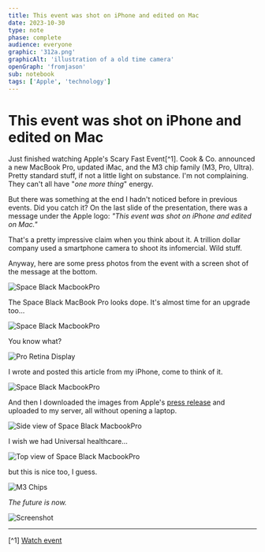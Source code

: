 ```yaml
---
title: This event was shot on iPhone and edited on Mac
date: 2023-10-30
type: note
phase: complete
audience: everyone
graphic: '312a.png'
graphicAlt: 'illustration of a old time camera'
openGraph: 'fromjason'
sub: notebook
tags: ['Apple', 'technology']
---
```

# This event was shot on iPhone and edited on Mac

Just finished watching Apple's Scary Fast Event[^1]. Cook & Co. announced a new MacBook Pro, updated iMac, and the M3 chip family (M3, Pro, Ultra). Pretty standard stuff, if not a little light on substance. I'm not complaining. They can't all have "*one more thing*" energy. 

But there was something at the end I hadn't noticed before in previous events. Did you catch it? On the last slide of the presentation, there was a message under the Apple logo: *"This event was shot on iPhone and edited on Mac."*

That's a pretty impressive claim when you think about it. A trillion dollar company used a smartphone camera to shoot its infomercial. Wild stuff. 

Anyway, here are some press photos from the event with a screen shot of the message at the bottom. 


![Space Black MacbookPro](/img/image_post-Apple-MacBook-Pro-2up-231030.jpg)

The Space Black MacBook Pro looks dope. It's almost time for an upgrade too...

![Space Black MacbookPro](/img/image_post-Apple-MacBook-Pro-keyboard-231030.jpg)

You know what? 

![Pro Retina Display](/img/image_post-Apple-MacBook-Pro-Liquid-Retina-display-DaVinci-Resolve-231030.jpg)

I wrote and posted this article from my iPhone, come to think of it.

![Space Black MacbookPro](/img/image_post-Apple-MacBook-Pro-M3-Pro-Photoshop-231030.jpg)

And then I downloaded the images from Apple's [press release](https://www.apple.com/newsroom/2023/10/apple-unveils-new-macbook-pro-featuring-m3-chips) and uploaded to my server, all without opening a laptop. 

![Side view of Space Black MacbookPro](/img/image_post-Apple-MacBook-Pro-side-view-231030.jpg)

I wish we had Universal healthcare...

![Top view of Space Black MacbookPro](/img/image_post-Apple-MacBook-Pro-top-view-231030.jpg)

but this is nice too, I guess.

![M3 Chips](/img/image_post-Apple-MacBook-Pro-M3-chip-series-3up-231030.jpg)

*The future is now.* 

![Screenshot](/img/image_post-IMG_0068.PNG)



---

[^1] [Watch event](https://www.apple.com/apple-events/)